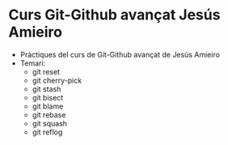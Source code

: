 # Curs Git-Github avançat Jesús Amieiro
- Pràctiques del curs de Git-Github avançat de Jesús Amieiro
- Temari:
  - git reset
  - git cherry-pick
  - git stash
  - git bisect
  - git blame
  - git rebase
  - git squash
  - git reflog
